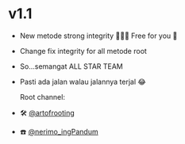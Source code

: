 
# v1.1

- New metode strong integrity 💪🔥🔥  Free for you 🤭
- Change fix integrity for all metode root
- So...semangat ALL STAR TEAM
- Pasti ada jalan walau jalannya terjal 😂

     Root channel:
- 🛠️ [@artofrooting](https://t.me/artofrooting)
- ☎️ [@nerimo_ingPandum](https://t.me/nerimo_ingPandum)
